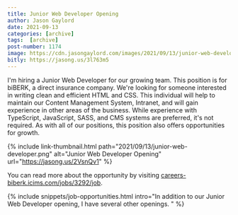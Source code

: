 ```yaml
---
title: Junior Web Developer Opening
author: Jason Gaylord
date: 2021-09-13
categories: [archive]
tags:  [archive]
post-number: 1174
image: https://cdn.jasongaylord.com/images/2021/09/13/junior-web-developer.png
bitly: https://jasong.us/3l763m5
---
```


I'm hiring a Junior Web Developer for our growing team. This position is for biBERK, a direct insurance company. We're looking for someone interested in writing clean and efficient HTML and CSS. This individual will help to maintain our Content Management System, Intranet, and will gain experience in other areas of the business. While experience with TypeScript, JavaScript, SASS, and CMS systems are preferred, it's not required. As with all of our positions, this position also offers opportunities for growth.

{% include link-thumbnail.html path="2021/09/13/junior-web-developer.png" alt="Junior Web Developer Opening" url="https://jasong.us/2VsnQv1" %}

You can read more about the opportunity by visiting [careers-biberk.icims.com/jobs/3292/job](https://jasong.us/2VsnQv1).

{% include snippets/job-opportunities.html intro="In addition to our Junior Web Developer opening, I have several other openings. " %}
